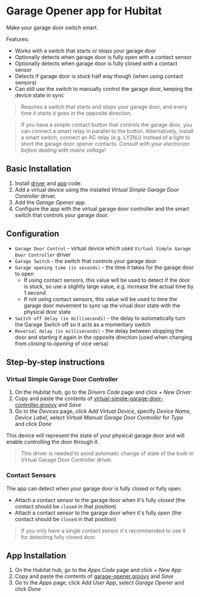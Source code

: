 # Garage Opener app for Hubitat

Make your garage door switch smart. 

Features:
* Works with a switch that starts or stops your garage door
* Optionally detects when garage door is fully open with a contact sensor
* Optionally detects when garage door is fully closed with a contact sensor
* Detects if garage door is stuck half way though (when using contact sensors)
* Can still use the switch to manually control the garage door, keeping the device state in sync

> Requires a switch that starts and stops your garage door, and every time it starts it goes in the opposite direction. 

> If you have a simple contact button that controls the garage door, you can connect a smart relay in parallel to the button. Alternatively, install a smart switch, connect an AC relay (e.g. LY2NJ) instead of a light to short the garage door opener contacts. _Consult with your electrician before dealing with mains voltage_!

## Basic Installation

1. Install [driver](../../drivers/virtual-simple-garage-door-controller.groovy) and [app](garage-opener.groovy) code.
2. Add a virtual device using the installed _Virtual Simple Garage Door Controller_ driver.
3. Add the _Garage Opener_ app.
4. Configure the app with the virtual garage door controller and the smart switch that controls your garage door.

## Configuration

* `Garage Door Control` - virtual device which uses `Virtual Simple Garage Door Controller` driver
* `Garage Switch` - the switch that controls your garage door
* `Garage opening time (in seconds)` - the time it takes for the garage door to open
   * If using contact sensors, this value will be used to detect if the door is stuck, so use a slightly large value, e.g. increase the actual time by 1 second
   * If not using contact sensors, this value will be used to time the garage door movement to sync up the virual door state with the physical door state
* `Switch off delay (in milliseconds)` - the delay to automatically turn the Garage Switch off so it acts as a momentary switch
* `Reversal delay (in milliseconds)` - the delay between stopping the door and starting it again in the opposite direction (used when changing from _closing_ to _opening_ of vice versa)

## Step-by-step instructions

### Virtual Simple Garage Door Controller

1. On the Hubitat hub, go to the _Drivers Code_ page and click _+ New Driver_
2. Copy and paste the contents of [virtual-simple-garage-door-controller.groovy](../../drivers/virtual-simple-garage-door-controller.groovy) and _Save_
3. Go to the _Devices_ page, click _Add Virtual Device_, specify _Device Name_, _Device Label_, select _Virtual Manual Garage Door Controller_ for _Type_ and click _Done_

This device will represent the state of your physical garage door and will enable controlling the door through it. 

> This driver is needed to avoid automatic change of state of the built-in Virtual Garage Door Controller driver.

### Contact Sensors

The app can detect when your garage door is fully closed or fully open. 

* Attach a contact sensor to the garage door when it's fully _closed_ (the contact should be `closed` in that position)
* Attach a contact sensor to the garage door when it's fully _open_ (the contact should be `closed` in that position)

> If you only have a single contact sensor it's recommended to use it for detecting fully closed door. 


## App Installation

1. On the Hubitat hub, go to the _Apps Code_ page and click _+ New App_
2. Copy and paste the contents of [garage-opener.groovy](garage-opener.groovy) and _Save_
3. Go to the _Apps_ page, click _Add User App_, select _Garage Opener_ and click _Done_
